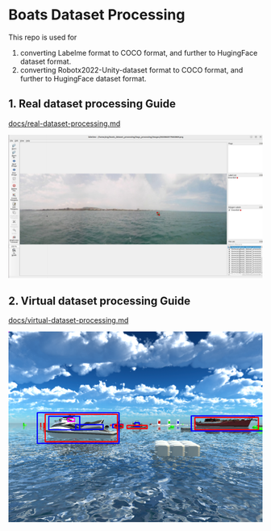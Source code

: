 # Boats Dataset Processing
This repo is used for 
1. converting Labelme format to COCO format, and further to HugingFace dataset format.
2. converting Robotx2022-Unity-dataset format to COCO format, and further to HugingFace dataset format.

## 1. Real dataset processing Guide

[docs/real-dataset-processing.md](https://github.com/ARG-NCTU/boats_dataset_processing/blob/main/docs/real-dataset-processing.md)

<img src="docs/example/labelme.png" alt="real-dataset" width="600" height="auto" />

## 2. Virtual dataset processing Guide

[docs/virtual-dataset-processing.md](https://github.com/ARG-NCTU/boats_dataset_processing/blob/main/docs/virtual-dataset-processing.md)

<img src="docs/example/multiboat-bbox.png" alt="virtual-dataset" width="600" height="auto" />